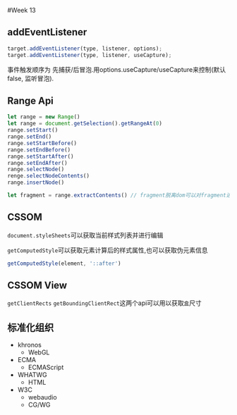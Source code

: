 #Week 13

## addEventListener

```js
target.addEventListener(type, listener, options);
target.addEventListener(type, listener, useCapture);
```

事件触发顺序为 先捕获/后冒泡.用options.useCapture/useCapture来控制(默认false, 监听冒泡).

## Range Api

```js
let range = new Range()
let range = document.getSelection().getRangeAt(0)
range.setStart()
range.setEnd()
range.setStartBefore()
range.setEndBefore()
range.setStartAfter()
range.setEndAfter()
range.selectNode()
renge.selectNodeContents()
range.insertNode()

let fragment = range.extractContents() // fragment脱离dom可以对fragment进行多次操作然后添加进dom,这样只会触发一次dom重排
```



## CSSOM
`document.styleSheets`可以获取当前样式列表并进行编辑

`getComputedStyle`可以获取元素计算后的样式属性,也可以获取伪元素信息

```js
getComputedStyle(element, '::after')
```



## CSSOM View
`getClientRects` `getBoundingClientRect`这两个api可以用以获取`盒`尺寸

## 标准化组织
- khronos
  - WebGL
- ECMA
  - ECMAScript
- WHATWG
  - HTML
- W3C
  - webaudio
  - CG/WG